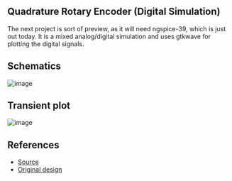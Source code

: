 ## Quadrature Rotary Encoder (Digital Simulation)
The next project is sort of preview, as it will need ngspice-39, which is just out today. It is a mixed analog/digital simulation and uses gtkwave for plotting the digital signals.

## Schematics
![image](https://github.com/labtroll/KiCad-Simulations/assets/3527219/03feeb78-0e94-4389-811d-b8498c1c17df)

## Transient plot
![image](https://github.com/labtroll/KiCad-Simulations/assets/3527219/24044deb-bf36-4669-b319-144f11386b8b)

## References
* [Source](https://forum.kicad.info/t/more-simulation-examples-for-kicad-eeschema-ngspice/45546/3)
* [Original design](https://www.eevblog.com/forum/projects/quadrature-rotary-encoder/msg1291949/#msg1291949)

